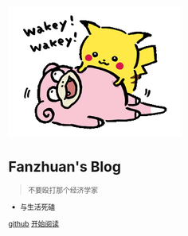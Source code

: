 ![logo](_media/pikaqiu.gif)

# **Fanzhuan's Blog**

> 不要殴打那个经济学家

- 与生活死磕


[github](https://github.com/fanzhuanjun/fanzhuanjun.github.io)
[开始阅读](#main)